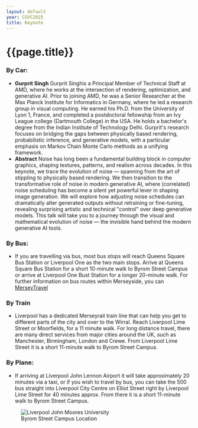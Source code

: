 ```yaml
---
layout: default
year: CGVC2025
title: Keynote
---
```


# {{page.title}}

### By Car:
- **Gurprit Singh** Gurprit Singhis a Principal Member of Technical Staff at AMD, where he works at the intersection of rendering, optimization, and generative AI. Prior to joining AMD, he was a Senior Researcher at the Max Planck Institute for Informatics in Germany, where he led a research group in visual computing. He earned his Ph.D. from the University of Lyon 1, France, and completed a postdoctoral fellowship from an Ivy League college (Dartmouth College) in the USA. He holds a bachelor's degree from the Indian Institute of Technology Delhi. Gurprit's research focuses on bridging the gaps between physically based rendering, probabilistic inference, and generative models, with a particular emphasis on Markov Chain Monte Carlo methods as a unifying framework.
- **Abstract** Noise has long been a fundamental building block in computer graphics, shaping textures, patterns, and realism across decades. In this keynote, we trace the evolution of noise — spanning from the art of stippling to physically based rendering. We then transition to the transformative role of noise in modern generative AI, where (correlated) noise scheduling has become a silent yet powerful lever in shaping image generation. We will explore how adjusting noise schedules can dramatically alter generated outputs without retraining or fine-tuning, revealing surprising artistic and technical "control" over deep generative models. This talk will take you to a journey through the visual and mathematical evolution of noise — the invisible hand behind the modern generative AI tools.
### By Bus:
- If you are travelling via bus, most bus stops will reach Queens Square Bus Station or Liverpool One as the two main stops. Arrive at Queens Square Bus Station for a short 10-minute walk to Byrom Street Campus or arrive at Liverpool One Bust Station for a longer 20-minute walk.
For further information on bus routes within Merseyside, you can [MerseyTravel](https://www.merseytravel.gov.uk/customer-information/routes-and-maps/)

### By Train
- Liverpool has a dedicated Merseyrail train line that can help you get to different parts of the city and over to the Wirral. Reach Liverpool Lime Street or Moorfields, for a 11 minute walk.
For long distance travel, there are many direct services from major cities around the UK, such as Manchester, Birmingham, London and Crewe.
From Liverpool Lime Street it is a short 11-minute walk to Byrom Street Campus.

### By Plane:
- If arriving at Liverpool John Lennon Airport it will take approximately 20 minutes via a taxi, or if you wish to travel by bus, you can take the 500 bus straight into Liverpool City Centre on Elliot Street right by Liverpool Lime Street for 40 minutes approx. From there it is a short 11-minute walk to Byrom Street Campus.

<figure class="figure">
    <img src="/assets/img/CGVC2025/Travel.png" class="figure-img img-fluid rounded"
        alt="Liverpool John Moores University">
    <figcaption class="figure-caption text-center">
        Byrom Street Campus Location
    </figcaption>
</figure>
